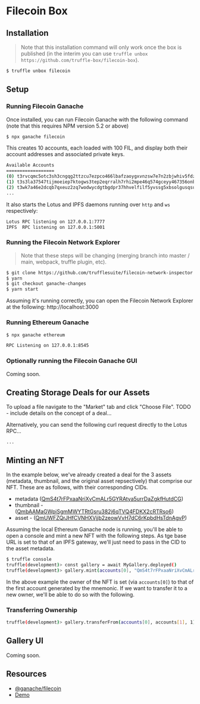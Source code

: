 # Filecoin Box

## Installation

> Note that this installation command will only work once the box is published (in the interim you can use `truffle unbox https://github.com/truffle-box/filecoin-box`).

```bash
$ truffle unbox filecoin
```

## Setup

### Running Filecoin Ganache 

Once installed, you can run Filecoin Ganache with the following command (note that this requires NPM version 5.2 or above)

```bash
$ npx ganache filecoin
```

This creates 10 accounts, each loaded with 100 FIL, and display both their account addresses and associated private keys.

```bash
Available Accounts
==================
(0) t3rvcqmc5otc3sh3cngqg2ttzcu7ezpco466lbafzaoygxvnzsw7e7n2zbjwhiv5fdzhs6uxm2qckwt6lp5wga (100 FIL)
(1) t3s3la37547tijmoeiep7ktogws3tep2eqrralh7rhi2mpe46q574gceyy467356onblzvwf7ejlelo2rdsg4q (100 FIL)
(2) t3wk7a46e2dcqb7qxeuz2zq7wodwycdgtbgdpr37hhvelfilf5yvssg5xbsolgusqsumomtmtqhnobh4carhyq (100 FIL)
...
```

It also starts the Lotus and IPFS daemons running over `http` and `ws` respectively:

```bash
Lotus RPC listening on 127.0.0.1:7777
IPFS  RPC listening on 127.0.0.1:5001
```

### Running the Filecoin Network Explorer

> Note that these steps will be changing (merging branch into master / main, webpack, truffle plugin, etc).

```bash
$ git clone https://github.com/trufflesuite/filecoin-network-inspector
$ yarn
$ git checkout ganache-changes
$ yarn start
```

Assuming it's running correctly, you can open the Filecoin Network Explorer at the following: http://localhost:3000

### Running Ethereum Ganache

```bash
$ npx ganache ethereum
```

```bash
RPC Listening on 127.0.0.1:8545
```

### Optionally running the Filecoin Ganache GUI

Coming soon.

## Creating Storage Deals for our Assets 

To upload a file navigate to the "Market" tab and click "Choose File". TODO - include details on the concept of a deal...

Alternatively, you can send the following curl request directly to the Lotus RPC...

```
...
```

## Minting an NFT

In the example below, we've already created a deal for the 3 assets (metadata, thumbnail, and the original asset repsectively) that comprise our NFT. These are as follows, with their corresponding CIDs.

- metadata ([QmS4t7rFPxaaNriXvCmALr5GYRAtya5urrDaZgkfHutdCG](https://ipfs.io/ipfs/QmS4t7rFPxaaNriXvCmALr5GYRAtya5urrDaZgkfHutdCG))
- thumbnail - ([QmbAAMaGWpiSgmMWYTRtGsru382j6qTVQ4FDKX2cRTRso6](https://ipfs.io/ipfs/QmbAAMaGWpiSgmMWYTRtGsru382j6qTVQ4FDKX2cRTRso6))
- asset - ([QmUWFZQrJHfCVNHXVjjb2zeowVvH7dC6rKpbdHsTdnAgvP](https://ipfs.io/ipfs/QmUWFZQrJHfCVNHXVjjb2zeowVvH7dC6rKpbdHsTdnAgvP))

Assuming the local Ethereum Ganache node is running, you'll be able to open a console and mint a new NFT with the following steps. As tge base URL is set to that of an IPFS gateway, we'll just need to pass in the CID to the asset metadata.

```bash
$ truffle console
truffle(development)> const gallery = await MyGallery.deployed()
truffle(development)> gallery.mint(accounts[0], "QmS4t7rFPxaaNriXvCmALr5GYRAtya5urrDaZgkfHutdCG")
```

In the above example the owner of the NFT is set (via `accounts[0]`) to that of the first account generated by the mnemonic. If we want to transfer it to a new owner, we'll be able to do so with the following.

### Transferring Ownership

```bash
truffle(development)> gallery.transferFrom(accounts[0], accounts[1], 1)
```

## Gallery UI

Coming soon.

## Resources

- [@ganache/filecoin](https://www.npmjs.com/package/@ganache/filecoin)
- [Demo](https://www.youtube.com/watch?v=mB1odTv6-3k&feature=youtu.be)